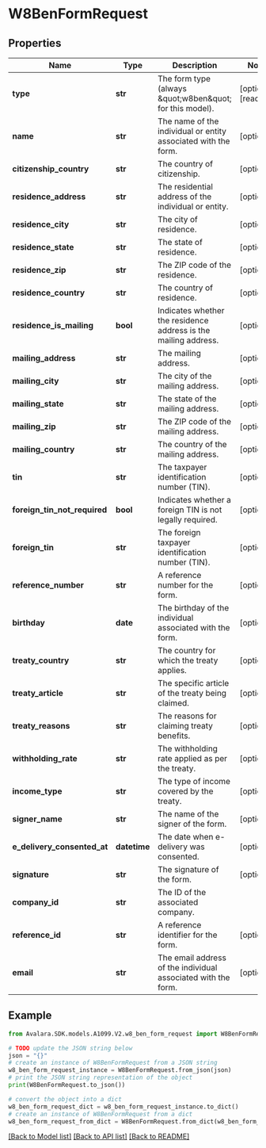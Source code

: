 # W8BenFormRequest


## Properties

Name | Type | Description | Notes
------------ | ------------- | ------------- | -------------
**type** | **str** | The form type (always \&quot;w8ben\&quot; for this model). | [optional] [readonly] 
**name** | **str** | The name of the individual or entity associated with the form. | [optional] 
**citizenship_country** | **str** | The country of citizenship. | [optional] 
**residence_address** | **str** | The residential address of the individual or entity. | [optional] 
**residence_city** | **str** | The city of residence. | [optional] 
**residence_state** | **str** | The state of residence. | [optional] 
**residence_zip** | **str** | The ZIP code of the residence. | [optional] 
**residence_country** | **str** | The country of residence. | [optional] 
**residence_is_mailing** | **bool** | Indicates whether the residence address is the mailing address. | [optional] 
**mailing_address** | **str** | The mailing address. | [optional] 
**mailing_city** | **str** | The city of the mailing address. | [optional] 
**mailing_state** | **str** | The state of the mailing address. | [optional] 
**mailing_zip** | **str** | The ZIP code of the mailing address. | [optional] 
**mailing_country** | **str** | The country of the mailing address. | [optional] 
**tin** | **str** | The taxpayer identification number (TIN). | [optional] 
**foreign_tin_not_required** | **bool** | Indicates whether a foreign TIN is not legally required. | [optional] 
**foreign_tin** | **str** | The foreign taxpayer identification number (TIN). | [optional] 
**reference_number** | **str** | A reference number for the form. | [optional] 
**birthday** | **date** | The birthday of the individual associated with the form. | [optional] 
**treaty_country** | **str** | The country for which the treaty applies. | [optional] 
**treaty_article** | **str** | The specific article of the treaty being claimed. | [optional] 
**treaty_reasons** | **str** | The reasons for claiming treaty benefits. | [optional] 
**withholding_rate** | **str** | The withholding rate applied as per the treaty. | [optional] 
**income_type** | **str** | The type of income covered by the treaty. | [optional] 
**signer_name** | **str** | The name of the signer of the form. | [optional] 
**e_delivery_consented_at** | **datetime** | The date when e-delivery was consented. | [optional] 
**signature** | **str** | The signature of the form. | [optional] 
**company_id** | **str** | The ID of the associated company. | 
**reference_id** | **str** | A reference identifier for the form. | [optional] 
**email** | **str** | The email address of the individual associated with the form. | [optional] 

## Example

```python
from Avalara.SDK.models.A1099.V2.w8_ben_form_request import W8BenFormRequest

# TODO update the JSON string below
json = "{}"
# create an instance of W8BenFormRequest from a JSON string
w8_ben_form_request_instance = W8BenFormRequest.from_json(json)
# print the JSON string representation of the object
print(W8BenFormRequest.to_json())

# convert the object into a dict
w8_ben_form_request_dict = w8_ben_form_request_instance.to_dict()
# create an instance of W8BenFormRequest from a dict
w8_ben_form_request_from_dict = W8BenFormRequest.from_dict(w8_ben_form_request_dict)
```
[[Back to Model list]](../README.md#documentation-for-models) [[Back to API list]](../README.md#documentation-for-api-endpoints) [[Back to README]](../README.md)


